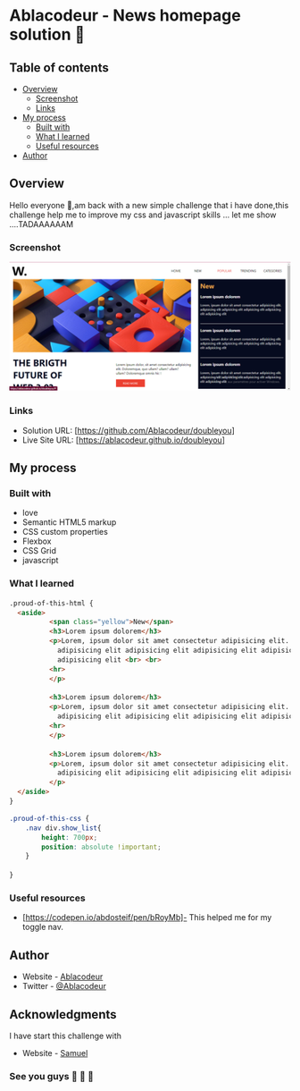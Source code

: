 # Ablacodeur - News homepage solution 🚀

## Table of contents

- [Overview](#overview)
  - [Screenshot](#screenshot)
  - [Links](#links)
- [My process](#my-process)
  - [Built with](#built-with)
  - [What I learned](#what-i-learned)
  - [Useful resources](#useful-resources)
- [Author](#author)


## Overview
Hello  everyone 👋,am back with a new simple challenge that i have done,this challenge help me to improve my css and javascript skills ... let me show ....TADAAAAAAM

### Screenshot

![](./readme-img.png/)


### Links

- Solution URL: [https://github.com/Ablacodeur/doubleyou]
- Live Site URL: [https://ablacodeur.github.io/doubleyou]

## My process

### Built with
- love
- Semantic HTML5 markup
- CSS custom properties
- Flexbox
- CSS Grid
- javascript

### What I learned


```html
.proud-of-this-html {
  <aside>
          <span class="yellow">New</span>
          <h3>Lorem ipsum dolorem</h3>
          <p>Lorem, ipsum dolor sit amet consectetur adipisicing elit. 
            adipisicing elit adipisicing elit adipisicing elit adipisicing elit
            adipisicing elit <br> <br>
          <hr>
          </p>

          <h3>Lorem ipsum dolorem</h3>
          <p>Lorem, ipsum dolor sit amet consectetur adipisicing elit. 
            adipisicing elit adipisicing elit adipisicing elit adipisicing elit adipisicing elit <br> <br>
          <hr>
          </p>

          <h3>Lorem ipsum dolorem</h3>
          <p>Lorem, ipsum dolor sit amet consectetur adipisicing elit.
            adipisicing elit adipisicing elit adipisicing elit adipisicing elit adipisicing elit <br> 
          </p>
  </aside>
}
```
```css
.proud-of-this-css {
    .nav div.show_list{
        height: 700px;
        position: absolute !important;
    }

}
```

### Useful resources

- [https://codepen.io/abdosteif/pen/bRoyMb]- This helped me for my toggle nav. 
## Author

- Website - [Ablacodeur](https://github.com/Ablacodeur)
- Twitter - [@Ablacodeur](https://twitter.com/Ablacodeur)


## Acknowledgments

I have start this challenge with 
- Website - [Samuel](https://github.com/kodjozecodeur)


### See you guys 👋 👋 👋